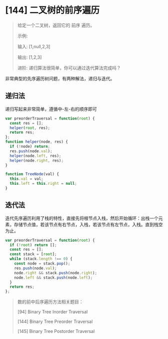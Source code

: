 # [144] 二叉树的前序遍历

> 给定一个二叉树，返回它的 前序 遍历。
>
> 示例:
>
> 输入: [1,null,2,3]  
>
> 输出: [1,2,3]
>
> 进阶: 递归算法很简单，你可以通过迭代算法完成吗？

非常典型的先序遍历树问题，有两种解法，递归与迭代。

## 递归法

递归写起来非常简单，遵循中-左-右的顺序即可

```js
var preorderTraversal = function(root) {
  const res = [];
  helper(root, res);
  return res;
};
function helper(node, res) {
  if (!node) return;
  res.push(node.val);
  helper(node.left, res);
  helper(node.right, res);
}

function TreeNode(val) {
  this.val = val;
  this.left = this.right = null;
}
```

## 迭代法

迭代先序遍历利用了栈的特性，直接先将根节点入栈，然后开始循环：出栈一个元素，存储节点值，若该节点有右节点，入栈，若该节点有左节点，入栈。直到栈空为止。

```js
var preorderTraversal = function(root) {
  if (!root) return [];
  const res = [];
  const stack = [root];
  while (stack.length !== 0) {
    const node = stack.pop();
    res.push(node.val);
    node.right && stack.push(node.right);
    node.left && stack.push(node.left);
  }
  return res;
};
```

> 数的前中后序遍历方法相关题目：
>
> [94] Binary Tree Inorder Traversal
>
> [144] Binary Tree Preorder Traversal
>
> [145] Binary Tree Postorder Traversal
